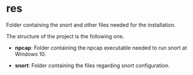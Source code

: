 # res
Folder containing the snort and other files needed for the installation.

The structure of the project is the following one.

 - **npcap**: Folder containing the npcap executable needed to run snort at Windows 10.

 - **snort**: Folder containing the files regarding snort configuration.

